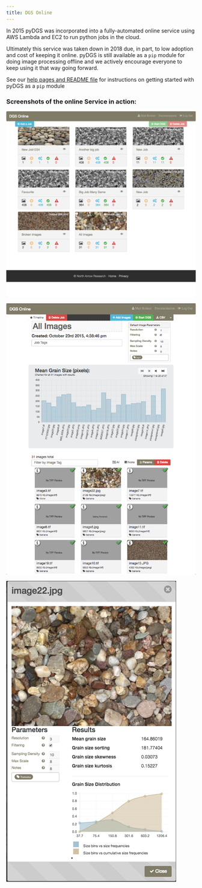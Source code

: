 ```yaml
---
title: DGS Online
---
```


In 2015 pyDGS was incorporated into a fully-automated online service using AWS Lambda and EC2 to run python jobs in the cloud.

Ultimately this service was taken down in 2018 due, in part, to low adoption and cost of keeping it online. pyDGS is still available as a `pip` module for doing image processing offline and we actively encourage everyone to keep using it that way going forward.

See our [help pages and README file](../) for instructions on getting started with pyDGS as a `pip` module

### Screenshots of the online Service in action:

![](imgs/account.png)

![](imgs/job.png)

![](imgs/grainimage.png)